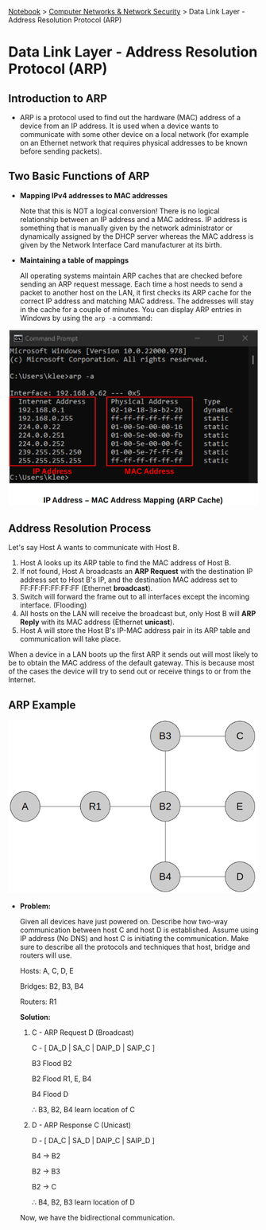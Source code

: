 <a href="../">Notebook</a> > <a href="./">Computer Networks & Network Security</a> > Data Link Layer - Address Resolution Protocol (ARP)

# Data Link Layer - Address Resolution Protocol (ARP)



## Introduction to ARP

* ARP is a protocol used to find out the hardware (MAC) address of a  device from an IP address. It is used when a device wants to communicate with some other device on a local network (for example on an Ethernet  network that requires physical addresses to be known before sending  packets). 

  

## Two Basic Functions of ARP

* **Mapping IPv4 addresses to MAC addresses**

  Note that this is NOT a logical conversion! There is no logical relationship between an IP address and a MAC address. IP address is something that is manually given by the network administrator or dynamically assigned by the DHCP server whereas the MAC address is given by the Network Interface Card manufacturer at its birth.

* **Maintaining a table of mappings**

  All operating systems maintain ARP caches that are checked before  sending an ARP request message. Each time a host needs to send a packet  to another host on the LAN, it first checks its ARP cache for the  correct IP address and matching MAC address. The addresses will stay in  the cache for a couple of minutes. You can display ARP entries in  Windows by using the `arp -a` command:



<img src="./img/ip-address-mac-address-mapping.png" alt="ip-address-mac-address-mapping" width="540">





## Address Resolution Process    

Let's say Host A wants to communicate with Host B.

1. Host A looks up its ARP table to find the MAC address of Host B.
2. If not found, Host A broadcasts an **ARP Request** with the destination IP address set to Host B's IP, and the destination MAC address set to FF:FF:FF:FF:FF:FF (Ethernet **broadcast**).
3. Switch will forward the frame out to all interfaces except the incoming interface. (Flooding)
4. All hosts on the LAN will receive the broadcast but, only Host B will **ARP Reply** with its MAC address (Ethernet **unicast**).
5. Host A will store the Host B's IP-MAC address pair in its ARP table and communication will take place.

When a device in a LAN boots up the first ARP it sends out will most likely to be to obtain the MAC address of the default gateway. This is because most of the cases the device will try to send out or receive things to or from the Internet.



## ARP Example



<img src="./img/arp-example.png" alt="arp-example" width="500">



* **Problem:**

  Given all devices have just powered on. Describe how two-way communication between host C and host D is established. Assume using IP address (No DNS) and host C is initiating the communication. Make sure to describe all the protocols and techniques that host, bridge and routers will use.

  Hosts: A, C, D, E

  Bridges: B2, B3, B4

  Routers: R1

  

  **Solution:**

  1. C - ARP Request D (Broadcast)

     C - [ DA_D | SA_C | DAIP_D | SAIP_C ]

     B3 Flood B2

     B2 Flood R1, E, B4

     B4 Flood D

     $\therefore$ B3, B2, B4 learn location of C

  2. D - ARP Response C (Unicast)

     D - [ DA_C | SA_D | DAIP_C | SAIP_D ]

     B4 $\to$ B2

     B2 $\to$ B3

     B2 $\to$ C

     $\therefore$ B4, B2, B3 learn location of D

  Now, we have the bidirectional communication.
